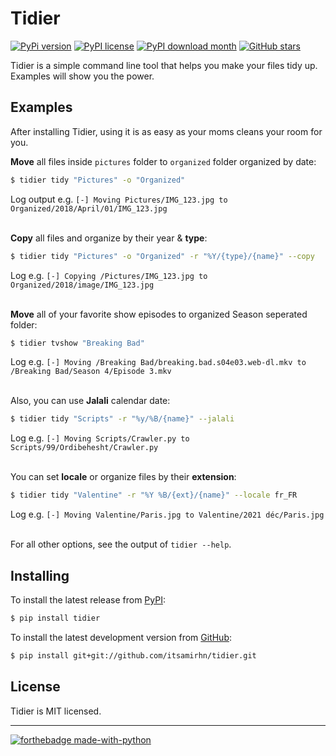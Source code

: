 # Tidier
[![PyPi version](https://badgen.net/pypi/v/tidier)](https://pypi.org/project/Tidier/)
[![PyPI license](https://img.shields.io/pypi/l/tidier.svg)](https://pypi.python.org/pypi/tidier/)
[![PyPI download month](https://img.shields.io/pypi/dm/tidier.svg)](https://pypi.python.org/pypi/tidier/)
[![GitHub stars](https://img.shields.io/github/stars/itsamirhn/tidier.svg?style=social&label=Star&maxAge=2592000)](https://github.com/itsamirhn/Tidier/stargazers/)


Tidier is a simple command line tool that helps you make your files tidy up.
Examples will show you the power.


## Examples

After installing Tidier, using it is as easy as your moms cleans your room for you.

**Move** all files inside `pictures` folder to `organized` folder organized by date:

```bash
$ tidier tidy "Pictures" -o "Organized"
```
Log output e.g. `[-] Moving Pictures/IMG_123.jpg to Organized/2018/April/01/IMG_123.jpg`

\
**Copy** all files and organize by their year & **type**:
```bash
$ tidier tidy "Pictures" -o "Organized" -r "%Y/{type}/{name}" --copy
```
Log e.g. `[-] Copying /Pictures/IMG_123.jpg to Organized/2018/image/IMG_123.jpg`

\
**Move** all of your favorite show episodes to organized Season seperated folder:
```bash
$ tidier tvshow "Breaking Bad"
```
Log e.g. `[-] Moving /Breaking Bad/breaking.bad.s04e03.web-dl.mkv to /Breaking Bad/Season 4/Episode 3.mkv`


\
Also, you can use **Jalali** calendar date:

```bash
$ tidier tidy "Scripts" -r "%y/%B/{name}" --jalali
```
Log e.g. `[-] Moving Scripts/Crawler.py to Scripts/99/Ordibehesht/Crawler.py`

\
You can set **locale** or organize files by their **extension**:

```bash
$ tidier tidy "Valentine" -r "%Y %B/{ext}/{name}" --locale fr_FR
```
Log e.g. `[-] Moving Valentine/Paris.jpg to Valentine/2021 déc/Paris.jpg`

\
For all other options, see the output of `tidier --help`.


## Installing

To install the latest release from [PyPI](http://pypi.python.org/pypi/fabtools>):

``` bash
$ pip install tidier
```

To install the latest development version from [GitHub](https://github.com/itsamirhn/Tidier):

``` bash
$ pip install git+git://github.com/itsamirhn/tidier.git
```

## License

Tidier is MIT licensed.

---
[![forthebadge made-with-python](http://ForTheBadge.com/images/badges/made-with-python.svg)](https://www.python.org/)